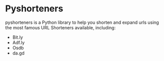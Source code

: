 # Pyshorteners
pyshorteners is a Python library to help you shorten and expand urls using the most famous URL Shorteners available, including: 
- Bit.ly
- Adf.ly
- Osdb
- da.gd
